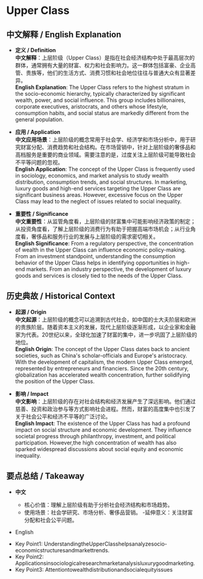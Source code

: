 # Upper Class

## 中文解释 / English Explanation

* **定义 / Definition**  
  **中文解释**：上层阶级（Upper Class）是指在社会经济结构中处于最高层次的群体，通常拥有大量的财富、权力和社会影响力。这一群体包括富豪、企业高管、贵族等，他们的生活方式、消费习惯和社会地位往往与普通大众有显著差异。  
  **English Explanation**: The Upper Class refers to the highest stratum in the socio-economic hierarchy, typically characterized by significant wealth, power, and social influence. This group includes billionaires, corporate executives, aristocrats, and others whose lifestyle, consumption habits, and social status are markedly different from the general population.

* **应用 / Application**  
  **中文应用场景**：上层阶级的概念常用于社会学、经济学和市场分析中，用于研究财富分配、消费趋势和社会结构。在市场营销中，针对上层阶级的奢侈品和高档服务是重要的商业领域。需要注意的是，过度关注上层阶级可能导致社会不平等问题的忽视。  
  **English Application**: The concept of the Upper Class is frequently used in sociology, economics, and market analysis to study wealth distribution, consumption trends, and social structures. In marketing, luxury goods and high-end services targeting the Upper Class are significant business areas. However, excessive focus on the Upper Class may lead to the neglect of issues related to social inequality.

* **重要性 / Significance**  
  **中文重要性**：从监管角度看，上层阶级的财富集中可能影响经济政策的制定；从投资角度看，了解上层阶级的消费行为有助于把握高端市场机会；从行业角度看，奢侈品和服务行业的发展与上层阶级的需求密切相关。  
  **English Significance**: From a regulatory perspective, the concentration of wealth in the Upper Class can influence economic policy-making. From an investment standpoint, understanding the consumption behavior of the Upper Class helps in identifying opportunities in high-end markets. From an industry perspective, the development of luxury goods and services is closely tied to the needs of the Upper Class.

## 历史典故 / Historical Context

* **起源 / Origin**  
  **中文起源**：上层阶级的概念可以追溯到古代社会，如中国的士大夫阶层和欧洲的贵族阶层。随着资本主义的发展，现代上层阶级逐渐形成，以企业家和金融家为代表。20世纪以来，全球化加速了财富的集中，进一步巩固了上层阶级的地位。  
  **English Origin**: The concept of the Upper Class dates back to ancient societies, such as China's scholar-officials and Europe's aristocracy. With the development of capitalism, the modern Upper Class emerged, represented by entrepreneurs and financiers. Since the 20th century, globalization has accelerated wealth concentration, further solidifying the position of the Upper Class.

* **影响 / Impact**  
  **中文影响**：上层阶级的存在对社会结构和经济发展产生了深远影响。他们通过慈善、投资和政治参与等方式影响社会进程。然而，财富的高度集中也引发了关于社会公平和经济不平等的广泛讨论。  
  **English Impact**: The existence of the Upper Class has had a profound impact on social structure and economic development. They influence societal progress through philanthropy, investment, and political participation. However,the high concentration of wealth has also sparked widespread discussions about social equity and economic inequality.

## 要点总结 / Takeaway

* **中文**  
  - 核心价值：理解上层阶级有助于分析社会经济结构和市场趋势。
  - 使用场景：社会学研究、市场分析、奢侈品营销。
  -延伸意义：关注财富分配和社会公平问题。

* English
- Key Point1: UnderstandingtheUpperClasshelpsanalyzesocio-economicstructuresandmarkettrends.
- Key Point2: Applicationsinsociologicalresearchmarketanalysisluxurygoodmarketing.
- Key Point3: Attentiontowealthdistributionandsocialequityissues